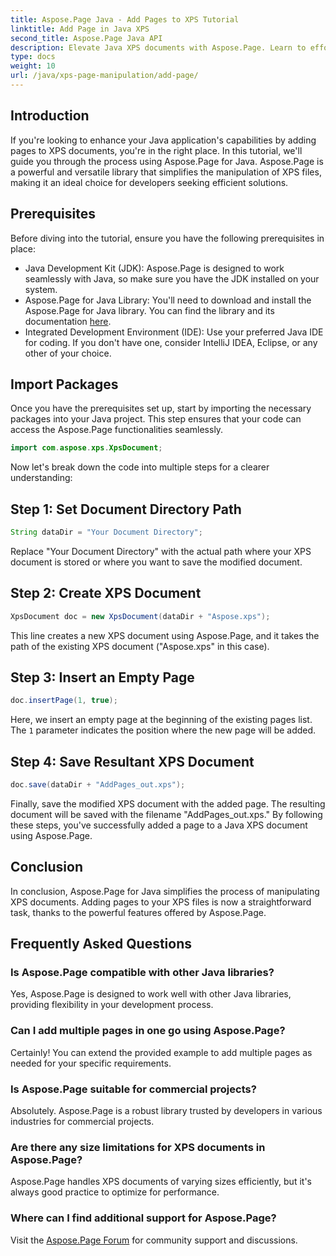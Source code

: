 ```yaml
---
title: Aspose.Page Java - Add Pages to XPS Tutorial
linktitle: Add Page in Java XPS
second_title: Aspose.Page Java API
description: Elevate Java XPS documents with Aspose.Page. Learn to effortlessly add pages for enhanced application functionality. Dive into the tutorial now!
type: docs
weight: 10
url: /java/xps-page-manipulation/add-page/
---
```

## Introduction
If you're looking to enhance your Java application's capabilities by adding pages to XPS documents, you're in the right place. In this tutorial, we'll guide you through the process using Aspose.Page for Java. Aspose.Page is a powerful and versatile library that simplifies the manipulation of XPS files, making it an ideal choice for developers seeking efficient solutions.
## Prerequisites
Before diving into the tutorial, ensure you have the following prerequisites in place:
- Java Development Kit (JDK): Aspose.Page is designed to work seamlessly with Java, so make sure you have the JDK installed on your system.
- Aspose.Page for Java Library: You'll need to download and install the Aspose.Page for Java library. You can find the library and its documentation [here](https://reference.aspose.com/page/java/).
- Integrated Development Environment (IDE): Use your preferred Java IDE for coding. If you don't have one, consider IntelliJ IDEA, Eclipse, or any other of your choice.
## Import Packages
Once you have the prerequisites set up, start by importing the necessary packages into your Java project. This step ensures that your code can access the Aspose.Page functionalities seamlessly.
```java
import com.aspose.xps.XpsDocument;
```
Now let's break down the code into multiple steps for a clearer understanding:
## Step 1: Set Document Directory Path
```java
String dataDir = "Your Document Directory";
```
Replace "Your Document Directory" with the actual path where your XPS document is stored or where you want to save the modified document.
## Step 2: Create XPS Document
```java
XpsDocument doc = new XpsDocument(dataDir + "Aspose.xps");
```
This line creates a new XPS document using Aspose.Page, and it takes the path of the existing XPS document ("Aspose.xps" in this case).
## Step 3: Insert an Empty Page
```java
doc.insertPage(1, true);
```
Here, we insert an empty page at the beginning of the existing pages list. The `1` parameter indicates the position where the new page will be added.
## Step 4: Save Resultant XPS Document
```java
doc.save(dataDir + "AddPages_out.xps");
```
Finally, save the modified XPS document with the added page. The resulting document will be saved with the filename "AddPages_out.xps."
By following these steps, you've successfully added a page to a Java XPS document using Aspose.Page.
## Conclusion
In conclusion, Aspose.Page for Java simplifies the process of manipulating XPS documents. Adding pages to your XPS files is now a straightforward task, thanks to the powerful features offered by Aspose.Page.
## Frequently Asked Questions
### Is Aspose.Page compatible with other Java libraries?
Yes, Aspose.Page is designed to work well with other Java libraries, providing flexibility in your development process.
### Can I add multiple pages in one go using Aspose.Page?
Certainly! You can extend the provided example to add multiple pages as needed for your specific requirements.
### Is Aspose.Page suitable for commercial projects?
Absolutely. Aspose.Page is a robust library trusted by developers in various industries for commercial projects.
### Are there any size limitations for XPS documents in Aspose.Page?
Aspose.Page handles XPS documents of varying sizes efficiently, but it's always good practice to optimize for performance.
### Where can I find additional support for Aspose.Page?
Visit the [Aspose.Page Forum](https://forum.aspose.com/c/page/39) for community support and discussions.
